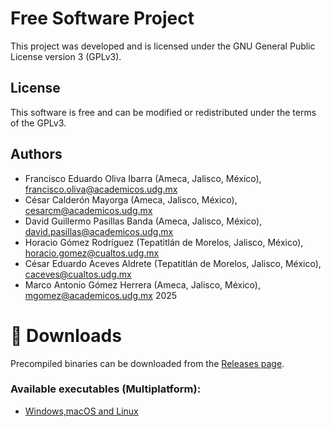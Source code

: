 # Free Software Project

This project was developed and is licensed under the GNU General Public License version 3 (GPLv3).

## License
This software is free and can be modified or redistributed under the terms of the GPLv3.

## Authors
 * Francisco Eduardo Oliva Ibarra (Ameca, Jalisco, México), francisco.oliva@academicos.udg.mx
 * César Calderón Mayorga (Ameca, Jalisco, México), cesarcm@academicos.udg.mx
 * David Guillermo Pasillas Banda (Ameca, Jalisco, México), david.pasillas@academicos.udg.mx
 * Horacio Gómez Rodríguez (Tepatitlán de Morelos, Jalisco, México), horacio.gomez@cualtos.udg.mx
 * César Eduardo Aceves Aldrete (Tepatitlán de Morelos, Jalisco, México), caceves@cualtos.udg.mx
 * Marco Antonio Gómez Herrera (Ameca, Jalisco, México), mgomez@academicos.udg.mx 
2025

# 🚀 Downloads
Precompiled binaries can be downloaded from the [Releases page](https://github.com/FranciscoOliva/SIMMADLL/tree/main/releases).

### Available executables (Multiplatform):
- [Windows,macOS and Linux](https://github.com/FranciscoOliva/SIMMADLL/releases/download/v1.0.0/SIMMADLL.jar)
